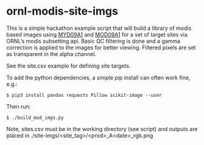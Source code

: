 # ornl-modis-site-imgs

This is a simple hackathon example script that will build a library of modis
based images using [MYD09A1](https://lpdaac.usgs.gov/products/myd09a1v006/) and
[MOD09A1](https://lpdaac.usgs.gov/products/mod09a1v006/) for a set of target sites via
ORNL’s modis subsetting api. Basic QC filtering is done and a gamma correction
is applied to the images for better viewing. Filtered pixels are set as transparent
in the alpha channel.

See the site.csv example for defining site targets.

To add the python dependencies, a simple pip install can often work fine, e.g.:

```
$ pip3 install pandas requests Pillow scikit-image --user
```


Then run:

```
$ ./build_mod_imgs.py
```

Note, sites.csv must be in the working directory (see script) and outputs are
placed in ./site-imgs/\<site_tag\>/\<prod\>_A\<date\>_rgb.png

